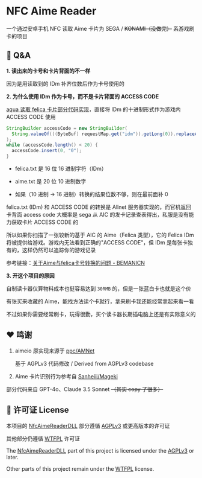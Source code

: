 # NFC Aime Reader

一个通过安卓手机 NFC 读取 Aime 卡片为 SEGA / ~~KONAMI（没做完）~~ 系游戏刷卡的项目

## :thinking: Q&A

**1. 读出来的卡号和卡片背面的不一样**

因为是用读取到的 IDm 补齐位数后作为卡号使用的

**2. 为什么使用 IDm 作为卡号，而不是卡片背面的 ACCESS CODE**

[aqua 读取 felica 卡片部分代码实现](https://dev.s-ul.net/NeumPhis/aqua/-/blob/master/src/main/java/icu/samnyan/aqua/sega/aimedb/handler/impl/FeliCaLookupHandler.java#L44)，直接将 IDm 的十进制形式作为游戏内 ACCESS CODE 使用

```java
StringBuilder accessCode = new StringBuilder(
  String.valueOf(((ByteBuf) requestMap.get("idm")).getLong(0)).replaceAll("-","")
);
while (accessCode.length() < 20) {
  accessCode.insert(0, "0");
}
```

- felica.txt 是 16 位 16 进制字符（IDm）

- aime.txt 是 20 位 10 进制数字

- 如果（10 进制 → 16 进制）转换的结果位数不够，则在最前面补 0

felica.txt (IDm) 和 ACCESS CODE 的转换是 Allnet 服务器实现的，而官机返回卡背面 access code 大概率是 sega 从 AIC 的发卡记录查表得出，私服是没有能力获取卡片 ACCESS CODE 的

所以如果你扫描了一张较新的基于 AIC 的 Aime（Felica 类型），它的 Felica IDm 将被提供给游戏。游戏内无法看到正确的"ACCESS CODE"，但 IDm 是每张卡独有的，这样仍然可以追踪你的游戏记录

参考链接：[关于Aime与felica卡号转换的问题 - BEMANICN](https://bemani.cc/d/107-aimefelica/2)

**3. 开这个项目的原因**

自制读卡器仅算物料成本也挺容易达到 `30RMB` 的，但是一张蓝白卡也就是这个价

有张买来收藏的 Aime，能找方法读个卡就行，拿来刷卡我还能经常拿起来看一看

不过如果你需要经常刷卡，玩得很勤，买个读卡器长期插电脑上还是有实际意义的

## :heart: 鸣谢

1. aimeio 原实现来源于 [ppc/AMNet](https://gitea.tendokyu.moe/ppc/amnet)

   基于 AGPLv3 代码修改 / Derived from AGPLv3 codebase

2. Aime 卡片识别行为参考自 [Sanheiii/Mageki](https://github.com/Sanheiii/Mageki/blob/master/Mageki/Mageki/Drawables/SettingButton.cs#L172-L187)

部分代码来自 GPT-4o、Claude 3.5 Sonnet ~~（其实 copy 了很多）~~

## :blue_book: 许可证 License

本项目的 [NfcAimeReaderDLL](NfcAimeReaderDLL) 部分遵循 [AGPLv3](NfcAimeReaderDLL/LICENSE) 或更高版本的许可证

其他部分仍遵循 [WTFPL](LICENSE) 许可证

The [NfcAimeReaderDLL](NfcAimeReaderDLL) part of this project is licensed under the [AGPLv3](NfcAimeReaderDLL/LICENSE) or later.

Other parts of this project remain under the [WTFPL](LICENSE) license.

